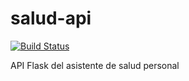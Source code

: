 # salud-api

[![Build Status](https://api.shippable.com/projects/5559677cedd7f2c052f196e0/badge?branchName=master)](https://app.shippable.com/projects/5559677cedd7f2c052f196e0/builds/latest)

API Flask del asistente de salud personal
